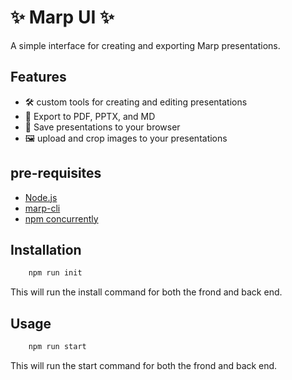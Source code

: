 # ✨ Marp UI ✨

A simple interface for creating and exporting Marp presentations.

## Features

- 🛠️ custom tools for creating and editing presentations
- 📩 Export to PDF, PPTX, and MD
- 💾 Save presentations to your browser
- 🖼️ upload and crop images to your presentations


## pre-requisites

- [Node.js](https://nodejs.org/en/download/current)
- [marp-cli](https://github.com/marp-team/marp-cli)
- [npm concurrently](https://www.npmjs.com/package/concurrently) 

## Installation

```bash
    npm run init
```
This will run the install command for both the frond and back end.

## Usage

```bash
    npm run start
```
This will run the start command for both the frond and back end.